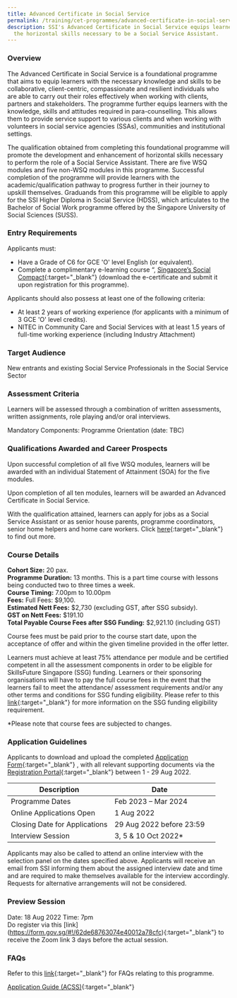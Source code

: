 ```yaml
---
title: Advanced Certificate in Social Service
permalink: /training/cet-programmes/advanced-certificate-in-social-service/
description: SSI's Advanced Certificate in Social Service equips learners with
  the horizontal skills necessary to be a Social Service Assistant.
---
```

### Overview

The Advanced Certificate in Social Service is a foundational programme that aims to equip learners with the necessary knowledge and skills to be collaborative, client-centric, compassionate and resilient individuals who are able to carry out their roles effectively when working with clients, partners and stakeholders. The programme further equips learners with the knowledge, skills and attitudes required in para-counselling. This allows them to provide service support to various clients and when working with volunteers in social service agencies (SSAs), communities and institutional settings.  
  
The qualification obtained from completing this foundational programme will promote the development and enhancement of horizontal skills necessary to perform the role of a Social Service Assistant. There are five WSQ modules and five non-WSQ modules in this programme. Successful completion of the programme will provide learners with the academic/qualification pathway to progress further in their journey to upskill themselves. Graduands from this programme will be eligible to apply for the SSI Higher Diploma in Social Service (HDSS), which articulates to the Bachelor of Social Work programme offered by the Singapore University of Social Sciences (SUSS).  
  
### Entry Requirements

Applicants must:

-   Have a Grade of C6 for GCE 'O' level English (or equivalent).
-   Complete a complimentary e-learning course “, [Singapore’s Social Compact](https://iltms.ssi.gov.sg/registration/#/Course?coursecode=SCRS400){:target="_blank"} (download the e-certificate and submit it upon registration for this programme).

Applicants should also possess at least one of the following criteria:

-   At least 2 years of working experience (for applicants with a minimum of 3 GCE 'O' level credits).
-   NITEC in Community Care and Social Services with at least 1.5 years of full-time working experience (including Industry Attachment)

### Target Audience

New entrants and existing Social Service Professionals in the Social Service Sector

### Assessment Criteria

Learners will be assessed through a combination of written assessments, written assignments, role playing and/or oral interviews.

Mandatory Components: Programme Orientation (date: TBC)

### Qualifications Awarded and Career Prospects

Upon successful completion of all five WSQ modules, learners will be awarded with an individual Statement of Attainment (SOA) for the five modules.  
  
Upon completion of all ten modules, learners will be awarded an Advanced Certificate in Social Service.  
  
With the qualification attained, learners can apply for jobs as a Social Service Assistant or as senior house parents, programme coordinators, senior home helpers and home care workers. Click  [here](http://www.ncss.gov.sg/Social-Service-Tribe/CareersDetail/Social-Work){:target="_blank"} to find out more.

### Course Details

**Cohort Size:** 20 pax.  
**Programme Duration:** 13 months. This is a part time course with lessons being conducted two to three times a week.  
**Course Timing:**  7.00pm to 10.00pm  
**Fees:** Full Fees: $9,100.  
**Estimated Nett Fees:** $2,730 (excluding GST, after SSG subsidy).  
**GST on Nett Fees:** $191.10<br>
**Total Payable Course Fees after SSG Funding:** $2,921.10 (including GST)
  
Course fees must be paid prior to the course start date, upon the acceptance of offer and within the given timeline provided in the offer letter.  

Learners must achieve at least 75% attendance per module and be certified competent in all the assessment components in order to be eligible for SkillsFuture Singapore (SSG) funding. Learners or their sponsoring organisations will have to pay the full course fees in the event that the learners fail to meet the attendance/ assessment requirements and/or any other terms and conditions for SSG funding eligibility. Please refer to this [link](https://www.ssg.gov.sg/programmes-and-initiatives/training-grants/self-sponsored-training-for-individuals.html){:target="_blank"}  for more information on the SSG funding eligibility requirement.

*Please note that course fees are subjected to changes.


### Application Guidelines
Applicants to download and upload the completed [Application Form](/files/Files%20for%20Learners/SSI_ACSS_Application_Form_22.pdf){:target="_blank"} , with all relevant supporting documents via the [Registration Portal](https://iltms.ssi.gov.sg/registration/#/Course?coursecode=SCET21-1){:target="_blank"}  between 1 - 29 Aug 2022.


| Description | Date | |
| -------- | -------- | -------- |
|Programme Dates| Feb 2023 – Mar 2024|
| Online Applications Open   | 1 Aug 2022 | |
| Closing Date for Applications | 29 Aug 2022 before 23:59|
|Interview Session | 3, 5 & 10 Oct 2022*|

Applicants may also be called to attend an online interview with the selection panel on the dates specified above. Applicants will receive an email from SSI informing them about the assigned interview date and time and are required to make themselves available for the interview accordingly. Requests for alternative arrangements will not be considered.

### Preview Session
Date: 18 Aug 2022
Time: 7pm
<br>Do register via this [link] (https://form.gov.sg/#!/62de68763074e40012a78cfc){:target="_blank"}  to receive the Zoom link 3 days before the actual session. 

### FAQs

Refer to this [link](/files/Files%20for%20Learners/FAQ-for-Advanced-Certificate-in-Social-Service-21Mar22.pdf){:target="_blank"} for FAQs relating to this programme.

[Application Guide (ACSS)](/files/Files%20for%20Learners/Application%20Guide%20(ACSS).pdf){:target="_blank"}